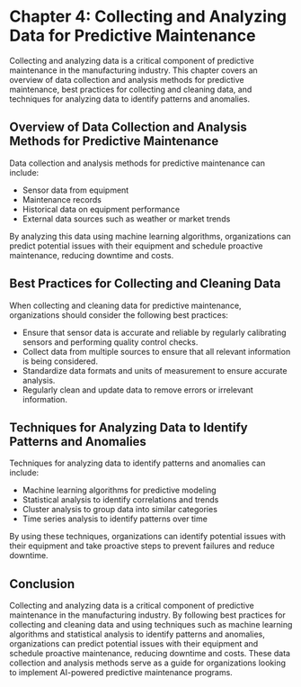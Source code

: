 Chapter 4: Collecting and Analyzing Data for Predictive Maintenance
===================================================================

Collecting and analyzing data is a critical component of predictive maintenance in the manufacturing industry. This chapter covers an overview of data collection and analysis methods for predictive maintenance, best practices for collecting and cleaning data, and techniques for analyzing data to identify patterns and anomalies.

Overview of Data Collection and Analysis Methods for Predictive Maintenance
---------------------------------------------------------------------------

Data collection and analysis methods for predictive maintenance can include:

* Sensor data from equipment
* Maintenance records
* Historical data on equipment performance
* External data sources such as weather or market trends

By analyzing this data using machine learning algorithms, organizations can predict potential issues with their equipment and schedule proactive maintenance, reducing downtime and costs.

Best Practices for Collecting and Cleaning Data
-----------------------------------------------

When collecting and cleaning data for predictive maintenance, organizations should consider the following best practices:

* Ensure that sensor data is accurate and reliable by regularly calibrating sensors and performing quality control checks.
* Collect data from multiple sources to ensure that all relevant information is being considered.
* Standardize data formats and units of measurement to ensure accurate analysis.
* Regularly clean and update data to remove errors or irrelevant information.

Techniques for Analyzing Data to Identify Patterns and Anomalies
----------------------------------------------------------------

Techniques for analyzing data to identify patterns and anomalies can include:

* Machine learning algorithms for predictive modeling
* Statistical analysis to identify correlations and trends
* Cluster analysis to group data into similar categories
* Time series analysis to identify patterns over time

By using these techniques, organizations can identify potential issues with their equipment and take proactive steps to prevent failures and reduce downtime.

Conclusion
----------

Collecting and analyzing data is a critical component of predictive maintenance in the manufacturing industry. By following best practices for collecting and cleaning data and using techniques such as machine learning algorithms and statistical analysis to identify patterns and anomalies, organizations can predict potential issues with their equipment and schedule proactive maintenance, reducing downtime and costs. These data collection and analysis methods serve as a guide for organizations looking to implement AI-powered predictive maintenance programs.
